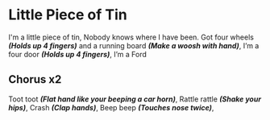 # Little Piece of Tin

I'm a little piece of tin,
Nobody knows where I have been.
Got four wheels **_(Holds up 4 fingers)_** and a running board **_(Make a woosh with hand)_**,
I’m a four door **_(Holds up 4 fingers)_**, I’m a Ford

## Chorus x2

Toot toot **_(Flat hand like your beeping a car horn)_**,
Rattle rattle **_(Shake your hips)_**,
Crash **_(Clap hands)_**,
Beep beep **_(Touches nose twice)_**,
